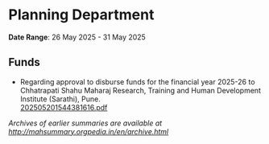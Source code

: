 # Planning Department

**Date Range**: 26 May 2025 - 31 May 2025


## Funds
- Regarding approval to disburse funds for the financial year 2025-26 to Chhatrapati Shahu Maharaj Research, Training and Human Development Institute (Sarathi), Pune.\
  [202505201544381616.pdf](https://gr.maharashtra.gov.in/Site/Upload/Government%20Resolutions/English/202505201544381616.pdf)


*Archives of earlier summaries are available at http://mahsummary.orgpedia.in/en/archive.html*